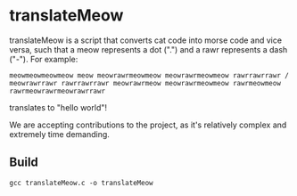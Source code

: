 # translateMeow

translateMeow is a script that converts cat code into morse code and vice versa, such that a meow represents a dot (".") and a rawr represents a dash ("-"). For example:

`meowmeowmeowmeow meow meowrawrmeowmeow meowrawrmeowmeow rawrrawrrawr / meowrawrrawr rawrrawrrawr meowrawrmeow meowrawrmeowmeow rawrmeowmeow rawrmeowrawrmeowrawrrawr`

translates to "hello world"!


We are accepting contributions to the project, as it's relatively complex and extremely time demanding.

## Build
`gcc translateMeow.c -o translateMeow`
